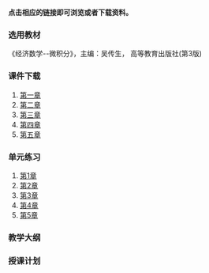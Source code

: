 **点击相应的链接即可浏览或者下载资料。**

### 选用教材

《经济数学--微积分》，主编：吴传生， 高等教育出版社(第3版)

### 课件下载

1. <a href='./docs/ppt_chap1.pdf'>第一章</a> 
2. <a href='./docs/ppt_chap2.pdf'>第二章</a>
3. <a href='./docs/ppt_chap3.pdf'>第三章</a> 
4. <a href='./docs/ppt_chap4.pdf'>第四章</a>
5. <a href='./docs/ppt_chap5.pdf'>第五章</a>   

### 单元练习

1. <a href='./docs/xsim_chap1.pdf'>第1章</a> 
2. <a href='./docs/xsim_chap2.pdf'>第2章</a>
3. <a href='./docs/xsim_chap3.pdf'>第3章</a>
4. <a href='./docs/xsim_chap4.pdf'>第4章</a>
5. <a href='./docs/xsim_chap5.pdf'>第5章</a>

### 教学大纲

### 授课计划
